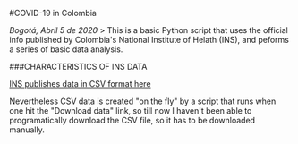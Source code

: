 #COVID-19 in Colombia

*Bogotá, Abril 5 de 2020* >
This is a basic Python script that uses the official info published by
Colombia's National Institute of Helath (INS), and peforms a series of basic
data analysis. 

>

###CHARACTERISTICS OF INS DATA

>

[INS publishes data in CSV format here](https://e.infogram.com/01266038-4580-4cf0-baab-a532bd968d0c?parent_url=https%3A%2F%2Fwww.ins.gov.co%2FNoticias%2FPaginas%2FCoronavirus.aspx&src=embed#)
>
Nevertheless CSV data is created "on the fly" by a script that runs when one
hit the "Download data" link, so till now I haven't been able to programatically
download the CSV file, so it has to be downloaded manually.
